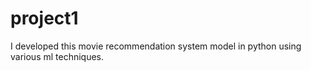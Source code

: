 # project1
I developed this movie recommendation system model in python using various ml techniques.
